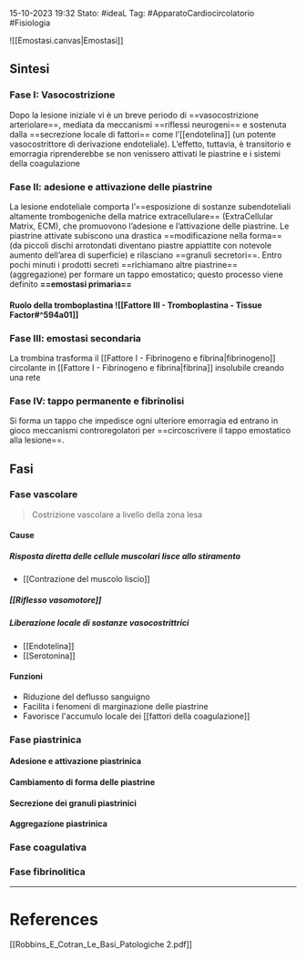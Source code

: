 15-10-2023 19:32
Stato: #ideaL 
Tag: #ApparatoCardiocircolatorio #Fisiologia 

![[Emostasi.canvas|Emostasi]]
## Sintesi
### Fase I: Vasocostrizione
Dopo la lesione iniziale vi è un breve periodo di ==vasocostrizione arteriolare==, mediata da meccanismi ==riflessi neurogeni== e sostenuta dalla ==secrezione locale di fattori== come l’[[endotelina]] (un potente vasocostrittore di derivazione endoteliale). L’effetto, tuttavia, è transitorio e emorragia riprenderebbe se non venissero attivati le piastrine e i sistemi della coagulazione

### Fase II: adesione e attivazione delle piastrine
La lesione endoteliale comporta l’==esposizione di sostanze subendoteliali altamente trombogeniche della matrice extracellulare== (ExtraCellular Matrix, ECM), che promuovono l’adesione e l’attivazione delle piastrine. Le piastrine attivate subiscono una drastica ==modificazione nella forma== (da piccoli dischi arrotondati diventano piastre appiattite con notevole aumento dell’area di superficie) e rilasciano ==granuli secretori==. Entro pochi minuti i prodotti secreti ==richiamano altre piastrine== (aggregazione) per formare un tappo emostatico; questo processo viene definito **==emostasi primaria==**

#### Ruolo della tromboplastina ![[Fattore III - Tromboplastina - Tissue Factor#^594a01]]
### Fase III: emostasi secondaria
La trombina trasforma il [[Fattore I - Fibrinogeno e fibrina|fibrinogeno]] circolante in [[Fattore I - Fibrinogeno e fibrina|fibrina]] insolubile creando una rete

### Fase IV: tappo permanente e fibrinolisi
Si forma un tappo che impedisce ogni ulteriore emorragia ed entrano in gioco meccanismi controregolatori per ==circoscrivere il tappo emostatico alla lesione==.

## Fasi
### Fase vascolare
> Costrizione vascolare a livello della zona lesa

#### Cause
##### Risposta diretta delle cellule muscolari lisce allo stiramento
- [[Contrazione del muscolo liscio]]
##### [[Riflesso vasomotore]]

##### Liberazione locale di sostanze vasocostrittrici
- [[Endotelina]]
- [[Serotonina]]
#### Funzioni
- Riduzione del deflusso sanguigno
- Facilita i fenomeni di marginazione delle piastrine
- Favorisce l'accumulo locale dei [[fattori della coagulazione]]
### Fase piastrinica
#### Adesione e attivazione piastrinica
#### Cambiamento di forma delle piastrine
#### Secrezione dei granuli piastrinici
#### Aggregazione piastrinica
### Fase coagulativa
### Fase fibrinolitica





---
# References
[[Robbins_E_Cotran_Le_Basi_Patologiche 2.pdf]]